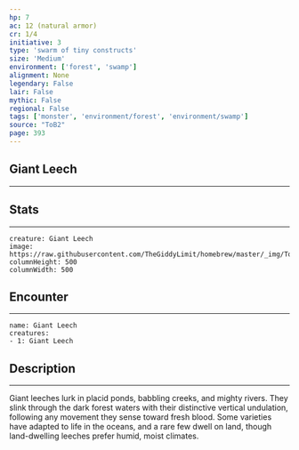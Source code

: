 ```yaml
---
hp: 7
ac: 12 (natural armor)
cr: 1/4
initiative: 3
type: 'swarm of tiny constructs'    
size: 'Medium'
environment: ['forest', 'swamp']
alignment: None
legendary: False
lair: False
mythic: False
regional: False
tags: ['monster', 'environment/forest', 'environment/swamp']
source: "ToB2"
page: 393
---
```


## Giant Leech
---



## Stats
---

```statblock
creature: Giant Leech
image: https://raw.githubusercontent.com/TheGiddyLimit/homebrew/master/_img/ToB2/creature/token/Giant%20Leech%20%28Token%29.png
columnHeight: 500
columnWidth: 500
```

## Encounter
---

```encounter-table
name: Giant Leech
creatures:
- 1: Giant Leech
```

## Description
---
Giant leeches lurk in placid ponds, babbling creeks, and mighty rivers. They slink through the dark forest waters with their distinctive vertical undulation, following any movement they sense toward fresh blood. Some varieties have adapted to life in the oceans, and a rare few dwell on land, though land-dwelling leeches prefer humid, moist climates.





